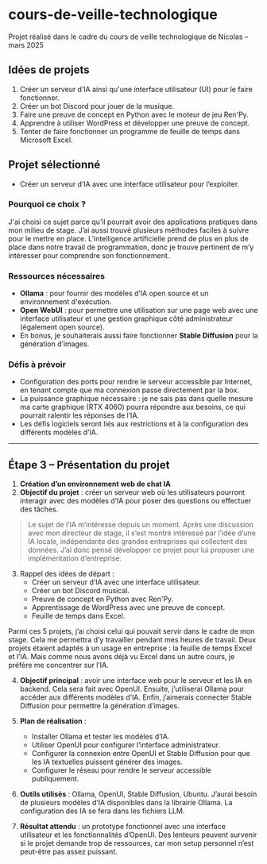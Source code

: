 # cours-de-veille-technologique

Projet réalisé dans le cadre du cours de veille technologique de Nicolas – mars 2025

## Idées de projets

1. Créer un serveur d’IA ainsi qu'une interface utilisateur (UI) pour le faire fonctionner.
2. Créer un bot Discord pour jouer de la musique.
3. Faire une preuve de concept en Python avec le moteur de jeu Ren'Py.
4. Apprendre à utiliser WordPress et développer une preuve de concept.
5. Tenter de faire fonctionner un programme de feuille de temps dans Microsoft Excel.

## Projet sélectionné

- Créer un serveur d’IA avec une interface utilisateur pour l’exploiter.

### Pourquoi ce choix ?

J'ai choisi ce sujet parce qu’il pourrait avoir des applications pratiques dans mon milieu de stage. J’ai aussi trouvé plusieurs méthodes faciles à suivre pour le mettre en place. L’intelligence artificielle prend de plus en plus de place dans notre travail de programmation, donc je trouve pertinent de m’y intéresser pour comprendre son fonctionnement.

### Ressources nécessaires

- **Ollama** : pour fournir des modèles d’IA open source et un environnement d'exécution.
- **Open WebUI** : pour permettre une utilisation sur une page web avec une interface utilisateur et une gestion graphique côté administrateur (également open source).
- En bonus, je souhaiterais aussi faire fonctionner **Stable Diffusion** pour la génération d’images.

### Défis à prévoir

- Configuration des ports pour rendre le serveur accessible par Internet, en tenant compte que ma connexion passe directement par la box.
- La puissance graphique nécessaire : je ne sais pas dans quelle mesure ma carte graphique (RTX 4060) pourra répondre aux besoins, ce qui pourrait ralentir les réponses de l’IA.
- Les défis logiciels seront liés aux restrictions et à la configuration des différents modèles d’IA.

---

## Étape 3 – Présentation du projet

1. **Création d’un environnement web de chat IA**
2. **Objectif du projet** : créer un serveur web où les utilisateurs pourront interagir avec des modèles d’IA pour poser des questions ou effectuer des tâches.

> Le sujet de l’IA m’intéresse depuis un moment. Après une discussion avec mon directeur de stage, il s’est montré intéressé par l’idée d’une IA locale, indépendante des grandes entreprises qui collectent des données. J’ai donc pensé développer ce projet pour lui proposer une implémentation d’entreprise.

3. Rappel des idées de départ :
   - Créer un serveur d’IA avec une interface utilisateur.
   - Créer un bot Discord musical.
   - Preuve de concept en Python avec Ren'Py.
   - Apprentissage de WordPress avec une preuve de concept.
   - Feuille de temps dans Excel.

Parmi ces 5 projets, j’ai choisi celui qui pouvait servir dans le cadre de mon stage. Cela me permettra d’y travailler pendant mes heures de travail. Deux projets étaient adaptés à un usage en entreprise : la feuille de temps Excel et l’IA. Mais comme nous avons déjà vu Excel dans un autre cours, je préfère me concentrer sur l’IA.

4. **Objectif principal** : avoir une interface web pour le serveur et les IA en backend. Cela sera fait avec OpenUI. Ensuite, j’utiliserai Ollama pour accéder aux différents modèles d’IA. Enfin, j’aimerais connecter Stable Diffusion pour permettre la génération d’images.

5. **Plan de réalisation** :
   - Installer Ollama et tester les modèles d’IA.
   - Utiliser OpenUI pour configurer l’interface administrateur.
   - Configurer la connexion entre OpenUI et Stable Diffusion pour que les IA textuelles puissent générer des images.
   - Configurer le réseau pour rendre le serveur accessible publiquement.

6. **Outils utilisés** : Ollama, OpenUI, Stable Diffusion, Ubuntu. J’aurai besoin de plusieurs modèles d’IA disponibles dans la librairie Ollama. La configuration des IA se fera dans les fichiers LLM.

7. **Résultat attendu** : un prototype fonctionnel avec une interface utilisateur et les fonctionnalités d’OpenUI. Des lenteurs peuvent survenir si le projet demande trop de ressources, car mon setup personnel n’est peut-être pas assez puissant.
